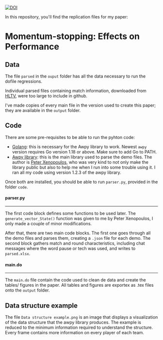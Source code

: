 [![DOI](https://zenodo.org/badge/506765367.svg)](https://zenodo.org/badge/latestdoi/506765367)


In this repository, you'll find the replication files for my paper:

# Momentum-stopping: Effects on Performance

## Data
The file `parsed` in the `ouput` folder has all the data necessary to run the dofile regressions.

Individual parsed files containing match information, downloaded from [HLTV](https://www.hltv.org/results), were too large to include in github. 

I've made copies of every main file in the version used to create this paper; they are available in the `output` folder.

## Code
There are some pre-requisites to be able to run the pyhton code:
- [Golang](https://go.dev/dl/): this is necessary for the Awpy library to work. Newest `awpy` version requires Go version 1.18 or above. Make sure to add Go to PATH.
- [Awpy library](https://awpy.readthedocs.io/en/latest/installation.html): this is the main library used to parse the demo files. The author is [Peter Xenopoulos](http://www.peterxeno.com/), who was very kind to not only make the library public but also to help me when I run into some trouble using it. I ran all my code using version 1.2.3 of the awpy library.

Once both are installed, you should be able to run `parser.py`, provided in the folder `code`.
#### parser.py
---

The first code block defines some functions to be used later. The `generate_vector_State()` function was given to me by Peter Xenopoulos, I only made a couple of minor modifications.

After that, there are two main code blocks. The first one goes through all the demo files and parses them, creating a `.json` file for each demo. The second block gathers match and round characteristics, including chat messages where the word pause or tech was used, and writes to `parsed.xlsx`.

#### main.do
---
The `main.do` file contain the code used to clean de data and create the tables/ figures in the paper. All tables and figures are exportex as .tex files onto the `output` folder.

## Data structure example
The file `Data structure example.png` is an image that displays a visualization of the data structure that the awpy library produces. The example is reduced to the minimum information required to understand the structure. Every frame contains more information on every player of each team.
